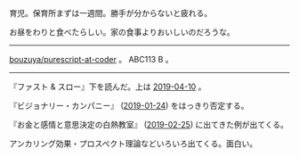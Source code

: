 育児。保育所まずは一週間。勝手が分からないと疲れる。

お昼をわりと食べたらしい。家の食事よりおいしいのだろうな。

---

[bouzuya/purescript-at-coder][] 。 ABC113 B 。

---

『ファスト & スロー』下を読んだ。上は [2019-04-10][] 。

『ビジョナリー・カンパニー』 ([2019-01-24][]) をはっきり否定する。

『お金と感情と意思決定の白熱教室』 ([2019-02-25][]) に出てきた例が出てくる。

アンカリング効果・プロスペクト理論などいろいろ出てくる。面白い。

[2019-01-24]: https://blog.bouzuya.net/2019/01/24/
[2019-02-25]: https://blog.bouzuya.net/2019/02/25/
[2019-04-10]: https://blog.bouzuya.net/2019/04/10/
[bouzuya/purescript-at-coder]: https://github.com/bouzuya/purescript-at-coder

